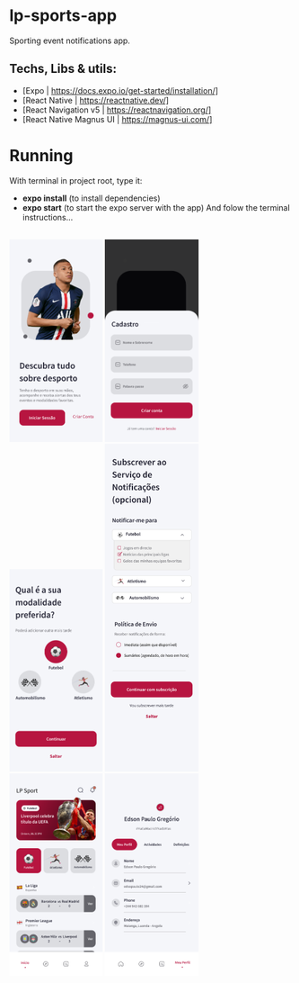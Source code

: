 # lp-sports-app

Sporting event notifications app.

## Techs, Libs & utils:
- [Expo | https://docs.expo.io/get-started/installation/]
- [React Native | https://reactnative.dev/]
- [React Navigation v5 | https://reactnavigation.org/]
- [React Native Magnus UI | https://magnus-ui.com/]

# Running
With terminal in project root, type it:
- <b>expo install</b> (to install dependencies)
- <b>expo start</b> (to start the expo server with the app)
And folow the terminal instructions...
<br>
<div style="width: 100%">
   <img src="https://github.com/EdsonPaulo/lp-sports-app/blob/main/screenshots/LadingScreen.png" width="33%" /> 
   <img src="https://github.com/EdsonPaulo/lp-sports-app/blob/main/screenshots/RegisterScreen.png" width="33%" /> 
   <img src="https://github.com/EdsonPaulo/lp-sports-app/blob/main/screenshots/SportSelection.png" width="33%" /> 
   <img src="https://github.com/EdsonPaulo/lp-sports-app/blob/main/screenshots/notification_subscription.png" width="33%" /> 
   <img src="https://github.com/EdsonPaulo/lp-sports-app/blob/main/screenshots/HomeScreen.png" width="33%" /> 
   <img src="https://github.com/EdsonPaulo/lp-sports-app/blob/main/screenshots/ProfileScreen.png" width="33%" /> 
</div>
